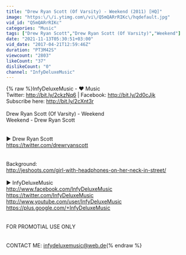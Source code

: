 ```yaml
---
title: "Drew Ryan Scott (Of Varsity) - Weekend (2011) [HQ]"
image: "https:\/\/i.ytimg.com\/vi\/Q5mQARrRIKc\/hqdefault.jpg"
vid_id: "Q5mQARrRIKc"
categories: "Music"
tags: ["Drew Ryan Scott","Drew Ryan Scott (Of Varsity)","Weekend"]
date: "2021-11-13T05:30:51+03:00"
vid_date: "2017-04-21T12:59:46Z"
duration: "PT3M42S"
viewcount: "2803"
likeCount: "37"
dislikeCount: "0"
channel: "InfyDeluxeMusic"
---
```

{% raw %}InfyDeluxeMusic - ♥ Music<br />Twitter: <a rel="nofollow" target="blank" href="http://bit.ly/2ckzNq6">http://bit.ly/2ckzNq6</a> | Facebook: <a rel="nofollow" target="blank" href="http://bit.ly/2d0cJjk">http://bit.ly/2d0cJjk</a><br />Subscribe here: <a rel="nofollow" target="blank" href="http://bit.ly/2cXnt3r">http://bit.ly/2cXnt3r</a><br /><br />Drew Ryan Scott (Of Varsity) - Weekend<br />Weekend - Drew Ryan Scott<br /><br /><br />► Drew Ryan Scott<br /><a rel="nofollow" target="blank" href="https://twitter.com/drewryanscott">https://twitter.com/drewryanscott</a><br /><br /><br />Background: <br /><a rel="nofollow" target="blank" href="http://jeshoots.com/girl-with-headphones-on-her-neck-in-street/">http://jeshoots.com/girl-with-headphones-on-her-neck-in-street/</a><br /><br />► InfyDeluxeMusic<br /><a rel="nofollow" target="blank" href="http://www.facebook.com/InfyDeluxeMusic">http://www.facebook.com/InfyDeluxeMusic</a><br /><a rel="nofollow" target="blank" href="https://twitter.com/InfyDeluxeMusic">https://twitter.com/InfyDeluxeMusic</a><br /><a rel="nofollow" target="blank" href="http://www.youtube.com/user/InfyDeluxeMusic">http://www.youtube.com/user/InfyDeluxeMusic</a><br /><a rel="nofollow" target="blank" href="https://plus.google.com/+InfyDeluxeMusic">https://plus.google.com/+InfyDeluxeMusic</a><br /><br /><br />FOR PROMOTIAL USE ONLY<br /><br /><br />CONTACT ME: infydeluxemusic@web.de{% endraw %}
